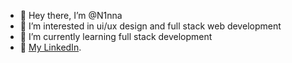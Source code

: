 - 👄 Hey there, I’m @N1nna 
- 🌸 I’m interested in ui/ux design and full stack web development
- 🚀 I’m currently learning full stack development
- 📱  <a href="https://www.linkedin.com/in/nina-diasamidze-a68b80251/">My LinkedIn</a>.



<!---
N1nna/N1nna is a ✨ special ✨ repository because its `README.md` (this file) appears on your GitHub profile.
You can click the Preview link to take a look at your changes.
--->
